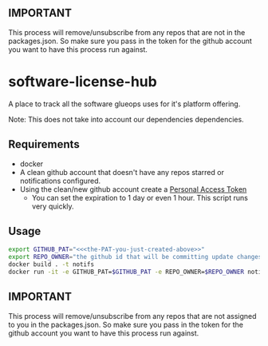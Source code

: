 ## IMPORTANT

This process will remove/unsubscribe from any repos that are not in the packages.json. So make sure you pass in the token for the github account you want to have this process run against.


# software-license-hub
A place to track all the software glueops uses for it's platform offering.

Note: This does not take into account our dependencies dependencies.

## Requirements

- docker
- A clean github account that doesn't have any repos starred or notifications configured.
- Using the clean/new github account create a [Personal Access Token](https://github.com/settings/tokens/new?scopes=repo,notifications&description=GLUEOPS%20-%20Codespaces%20GITHUB_TOKEN_FOR_NOTIFS)
  - You can set the expiration to 1 day or even 1 hour. This script runs very quickly.

## Usage

```bash
export GITHUB_PAT="<<<the-PAT-you-just-created-above>>"
export REPO_OWNER="the github id that will be committing update changes in dependent repositories"
docker build . -t notifs
docker run -it -e GITHUB_PAT=$GITHUB_PAT -e REPO_OWNER=$REPO_OWNER notifs
```

## IMPORTANT

This process will remove/unsubscribe from any repos that are not assigned to you in the packages.json. So make sure you pass in the token for the github account you want to have this process run against.

